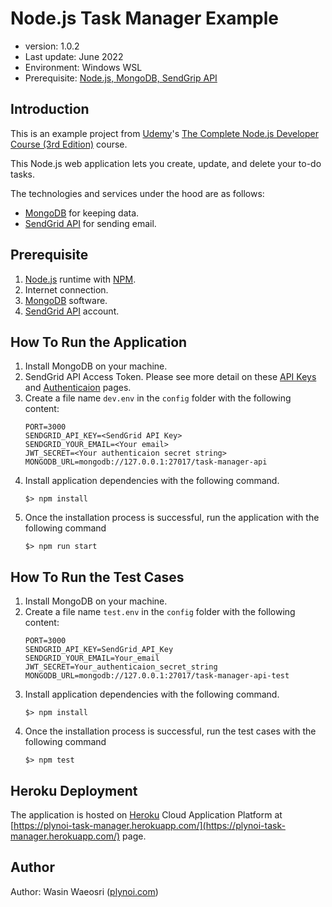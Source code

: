 # Node.js Task Manager Example
- version: 1.0.2
- Last update: June 2022
- Environment: Windows WSL
- Prerequisite: [Node.js, MongoDB, SendGrip API](#prerequisite)

## <a id="intro"></a>Introduction

This is an example project from [Udemy](https://www.udemy.com/)'s [The Complete Node.js Developer Course (3rd Edition)](https://www.udemy.com/course/the-complete-nodejs-developer-course-2/) course.

This Node.js web application lets you create, update, and delete your to-do tasks. 

The technologies and services under the hood are as follows:
* [MongoDB](https://www.mongodb.com/) for keeping data.
* [SendGrid API](https://sendgrid.com/) for sending email.

## <a id="prerequisite"></a>Prerequisite
1. [Node.js](https://nodejs.org/en/) runtime with [NPM](https://www.npmjs.com/).
2. Internet connection.
3. [MongoDB](https://www.mongodb.com/) software.
4. [SendGrid API](hhttps://sendgrid.com/) account.

## <a id="running"></a>How To Run the Application

1. Install MongoDB on your machine.
2. SendGrid API Access Token. Please see more detail on these [API Keys](https://docs.sendgrid.com/ui/account-and-settings/api-keys) and [Authenticaion](https://docs.sendgrid.com/for-developers/sending-email/authentication) pages.
3. Create a file name ```dev.env``` in the ```config``` folder with the following content:
    ```
    PORT=3000
    SENDGRID_API_KEY=<SendGrid API Key>
    SENDGRID_YOUR_EMAIL=<Your email>
    JWT_SECRET=<Your authenticaion secret string>
    MONGODB_URL=mongodb://127.0.0.1:27017/task-manager-api
    ```
4. Install application dependencies with the following command.
    ```
    $> npm install
    ```
5. Once the installation process is successful, run the application with the following command
    ```
    $> npm run start
    ```

## <a id="test"></a>How To Run the Test Cases

1. Install MongoDB on your machine.
2. Create a file name ```test.env``` in the ```config``` folder with the following content:
    ```
    PORT=3000
    SENDGRID_API_KEY=SendGrid_API_Key
    SENDGRID_YOUR_EMAIL=Your_email
    JWT_SECRET=Your_authenticaion_secret_string
    MONGODB_URL=mongodb://127.0.0.1:27017/task-manager-api-test
    ```
4. Install application dependencies with the following command.
    ```
    $> npm install
    ```
5. Once the installation process is successful, run the test cases with the following command
    ```
    $> npm test
    ```
    
## <a id="heroku"></a>Heroku Deployment

The application is hosted on [Heroku](https://www.heroku.com/) Cloud Application Platform at [https://plynoi-task-manager.herokuapp.com/](https://plynoi-task-manager.herokuapp.com/) page.

## <a id="author"></a>Author

Author: Wasin Waeosri ([plynoi.com](https://plynoi.com/))
